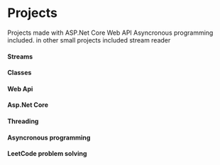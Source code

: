 # Projects
Projects made with ASP.Net Core Web API
Asyncronous programming included.
in other small projects included stream reader
<h4>Streams</h4> <h4>Classes</h4>
<h4>Web Api</h4>
<h4>Asp.Net Core</h4>
<h4>Threading</h4>
<h4>Asyncronous programming</h4>
<h4>LeetCode problem solving</h4>




